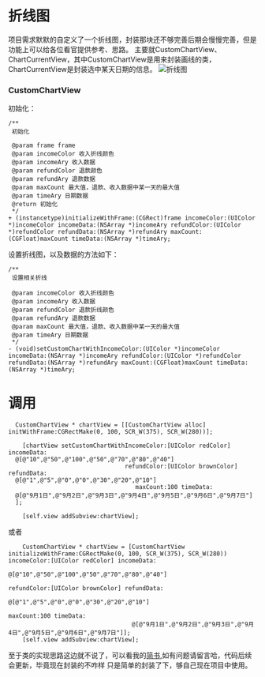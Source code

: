 # 折线图
项目需求默默的自定义了一个折线图，封装那块还不够完善后期会慢慢完善，但是功能上可以给各位看官提供参考、思路。
主要就CustomChartView、ChartCurrentView，其中CustomChartView是用来封装画线的类，ChartCurrentView是封装选中某天日期的信息。
![折线图](http://upload-images.jianshu.io/upload_images/1793034-c9f442f8f71f7941.gif?imageMogr2/auto-orient/strip)
### CustomChartView
初始化：
```
/**
 初始化

 @param frame frame
 @param incomeColor 收入折线颜色
 @param incomeAry 收入数据
 @param refundColor 退款颜色
 @param refundAry 退款数据
 @param maxCount 最大值，退款、收入数据中某一天的最大值
 @param timeAry 日期数据
 @return 初始化
 */
+ (instancetype)initializeWithFrame:(CGRect)frame incomeColor:(UIColor *)incomeColor incomeData:(NSArray *)incomeAry refundColor:(UIColor *)refundColor refundData:(NSArray *)refundAry maxCount:(CGFloat)maxCount timeData:(NSArray *)timeAry;
```
设置折线图，以及数据的方法如下：
```
/**
 设置相关折线

 @param incomeColor 收入折线颜色
 @param incomeAry 收入数据
 @param refundColor 退款折线颜色
 @param refundAry 退款数据
 @param maxCount 最大值，退款、收入数据中某一天的最大值
 @param timeAry 日期数据
 */
- (void)setCustomChartWithIncomeColor:(UIColor *)incomeColor incomeData:(NSArray *)incomeAry refundColor:(UIColor *)refundColor refundData:(NSArray *)refundAry maxCount:(CGFloat)maxCount timeData:(NSArray *)timeAry;
```
# 调用

```
  CustomChartView * chartView = [[CustomChartView alloc] initWithFrame:CGRectMake(0, 100, SCR_W(375), SCR_W(280))];
    
    [chartView setCustomChartWithIncomeColor:[UIColor redColor] incomeData:
  @[@"10",@"50",@"100",@"50",@"70",@"80",@"40"]
                                 refundColor:[UIColor brownColor] refundData:
  @[@"1",@"5",@"0",@"0",@"30",@"20",@"10"]
                                    maxCount:100 timeData:
  @[@"9月1日",@"9月2日",@"9月3日",@"9月4日",@"9月5日",@"9月6日",@"9月7日"]
  ];
    
    [self.view addSubview:chartView];
```
或者
```
    CustomChartView * chartView = [CustomChartView initializeWithFrame:CGRectMake(0, 100, SCR_W(375), SCR_W(280)) incomeColor:[UIColor redColor] incomeData:
                                   @[@"10",@"50",@"100",@"50",@"70",@"80",@"40"]
                                                           refundColor:[UIColor brownColor] refundData:
                                   @[@"1",@"5",@"0",@"0",@"30",@"20",@"10"]
                                                              maxCount:100 timeData:
                                   @[@"9月1日",@"9月2日",@"9月3日",@"9月4日",@"9月5日",@"9月6日",@"9月7日"]];
    [self.view addSubview:chartView];
```
至于类的实现思路这边就不说了，可以看我的[简书](http://www.jianshu.com/p/0f11e8cca81f),如有问题请留言哈，代码后续会更新，毕竟现在封装的不咋样 只是简单的封装了下，够自己现在项目中使用。
